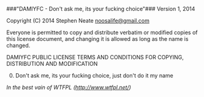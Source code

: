 ###"DAMIYFC - Don't ask me, its your fucking choice"###
Version 1, 2014 

Copyright (C) 2014 Stephen Neate <noosalife@gmail.com> 

Everyone is permitted to copy and distribute verbatim or modified copies of this license document, and changing it is allowed as long as the name is changed. 

DAMIYFC PUBLIC LICENSE 
TERMS AND CONDITIONS FOR COPYING, DISTRIBUTION AND MODIFICATION 

0. Don't ask me, its your fucking choice, just don't do it my name

_In the best vain of WTFPL (http://www.wtfpl.net/)_
